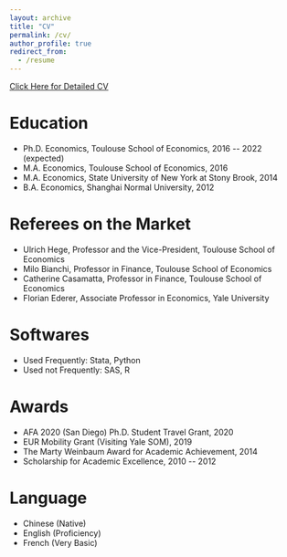 ```yaml
---
layout: archive
title: "CV"
permalink: /cv/
author_profile: true
redirect_from:
  - /resume
---
```


[Click Here for Detailed CV](http://tseyifeizhang.github.io/files/Yifei_Zhang.pdf)


Education
======
* Ph.D. Economics, Toulouse School of Economics, 2016 -- 2022 (expected)
* M.A. Economics, Toulouse School of Economics, 2016
* M.A. Economics, State University of New York at Stony Brook, 2014
* B.A. Economics, Shanghai Normal University, 2012

Referees on the Market
======
* Ulrich Hege, Professor and the Vice-President, Toulouse School of Economics
* Milo Bianchi, Professor in Finance, Toulouse School of Economics
* Catherine Casamatta, Professor in Finance, Toulouse School of Economics
* Florian Ederer, Associate Professor in Economics, Yale University

Softwares
======
* Used Frequently: Stata, Python
* Used not Frequently: SAS, R

Awards
======
* AFA 2020 (San Diego) Ph.D. Student Travel Grant, 2020
* EUR Mobility Grant (Visiting Yale SOM), 2019
* The Marty Weinbaum Award for Academic Achievement, 2014
* Scholarship for Academic Excellence, 2010 -- 2012

Language
======
* Chinese (Native)
* English (Proficiency)
* French (Very Basic)
